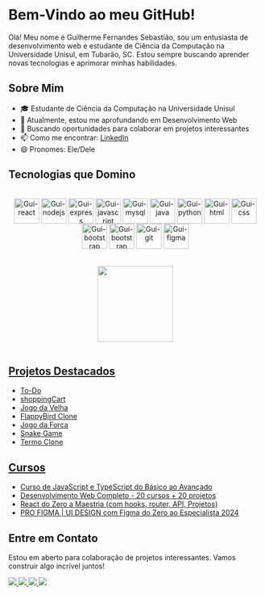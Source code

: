 # Bem-Vindo ao meu GitHub!

Olá! Meu nome é Guilherme Fernandes Sebastião, sou um entusiasta de desenvolvimento web e estudante de Ciência da Computação na Universidade Unisul, em Tubarão, SC. Estou sempre buscando aprender novas tecnologias e aprimorar minhas habilidades.

## Sobre Mim

- 🎓 Estudante de Ciência da Computação na Universidade Unisul
- 🌱 Atualmente, estou me aprofundando em Desenvolvimento Web
- 💼 Buscando oportunidades para colaborar em projetos interessantes
- 📫 Como me encontrar: [LinkedIn](https://www.linkedin.com/in/guilherme-sebastiao/)
- 😄 Pronomes: Ele/Dele

## Tecnologias que Domino

<br>
<div align="center">
    <img align="center" alt="Gui-react" height="50" width="50" src="https://raw.githubusercontent.com/guisebastiao/-technologyIcons/2cb06c6c69c9901ae31e69326c89b955b0b1b27f/Icons/react.svg">
    <img align="center" alt="Gui-nodejs" height="50" width="50" src="https://raw.githubusercontent.com/guisebastiao/-technologyIcons/2cb06c6c69c9901ae31e69326c89b955b0b1b27f/Icons/nodejs.svg">
    <img align="center" alt="Gui-express" height="50" width="50" src="https://raw.githubusercontent.com/guisebastiao/-technologyIcons/2cb06c6c69c9901ae31e69326c89b955b0b1b27f/Icons/expressjs.svg">
    <img align="center" alt="Gui-javascript" height="50" width="50" src="https://raw.githubusercontent.com/guisebastiao/-technologyIcons/2cb06c6c69c9901ae31e69326c89b955b0b1b27f/Icons/javascript.svg">
    <img align="center" alt="Gui-mysql" height="50" width="50" src="https://raw.githubusercontent.com/guisebastiao/-technologyIcons/2cb06c6c69c9901ae31e69326c89b955b0b1b27f/Icons/mysql.svg">
    <img align="center" alt="Gui-java" height="50" width="50" src="https://raw.githubusercontent.com/guisebastiao/-technologyIcons/2cb06c6c69c9901ae31e69326c89b955b0b1b27f/Icons/java.svg">
    <img align="center" alt="Gui-python" height="50" width="50" src="https://raw.githubusercontent.com/guisebastiao/-technologyIcons/2cb06c6c69c9901ae31e69326c89b955b0b1b27f/Icons/python.svg">
    <img align="center" alt="Gui-html" height="50" width="50" src="https://raw.githubusercontent.com/guisebastiao/-technologyIcons/2cb06c6c69c9901ae31e69326c89b955b0b1b27f/Icons/html5.svg">
    <img align="center" alt="Gui-css" height="50" width="50" src="https://raw.githubusercontent.com/guisebastiao/-technologyIcons/2cb06c6c69c9901ae31e69326c89b955b0b1b27f/Icons/css3.svg">
    <img align="center" alt="Gui-bootstrap" height="50" width="50" src="https://raw.githubusercontent.com/guisebastiao/-technologyIcons/2cb06c6c69c9901ae31e69326c89b955b0b1b27f/Icons/tailwindcss.svg">
    <img align="center" alt="Gui-bootstrap" height="50" width="50" src="https://raw.githubusercontent.com/guisebastiao/-technologyIcons/2cb06c6c69c9901ae31e69326c89b955b0b1b27f/Icons/bootstrap.svg">
    <img align="center" alt="Gui-git" height="50" width="50" src="https://raw.githubusercontent.com/guisebastiao/-technologyIcons/2cb06c6c69c9901ae31e69326c89b955b0b1b27f/Icons/git.svg">
    <img align="center" alt="Gui-figma" height="50" width="50" src="https://raw.githubusercontent.com/guisebastiao/-technologyIcons/2cb06c6c69c9901ae31e69326c89b955b0b1b27f/Icons/figma.svg">
    
</div>
<br>
<br>
<div align="center">
  <a href="https://github.com/guisebastiao">
  <img height="150em" src="https://github-readme-stats.vercel.app/api/top-langs/?username=guisebastiao&layout=compact&langs_count=7&theme=radical"/>
</div>
<br>

## Projetos Destacados

- To-Do
- shoppingCart
- Jogo da Velha
- FlappyBird Clone
- Jogo da Forca
- Snake Game
- Termo Clone

## Cursos

- [Curso de JavaScript e TypeScript do Básico ao Avançado](https://www.udemy.com)
- [Desenvolvimento Web Completo - 20 cursos + 20 projetos](https://www.udemy.com)
- [React do Zero a Maestria (com hooks, router, API, Projetos)](https://www.udemy.com)
- [PRO FIGMA | UI DESIGN com Figma do Zero ao Especialista 2024](https://www.udemy.com)

## Entre em Contato

Estou em aberto para colaboração de projetos interessantes. Vamos construir algo incrível juntos!

<div>
    <a href="https://www.linkedin.com/in/guilherme-sebastiao/" target="_blank">
        <img src="https://img.shields.io/badge/LinkedIn-0077B5?style=for-the-badge&logo=linkedin&logoColor=white" target="_blank">
    </a>
    <a href="https://wa.me/+5551994155941" target="_blank">
        <img src="https://img.shields.io/badge/WhatsApp-25D366?style=for-the-badge&logo=whatsapp&logoColor=white" target="_blank">
    </a>
    <a href="https://www.instagram.com/guisebastiao_/" target="_blank">
        <img src="https://img.shields.io/badge/-Instagram-%23E4405F?style=for-the-badge&logo=instagram&logoColor=white" target="_blank">
    </a>
    <a href="mailto:guilhermesebastiaou.u@gmail.com">
        <img src="https://img.shields.io/badge/-Gmail-%23333?style=for-the-badge&logo=gmail&logoColor=white" target="_blank">
    </a>
</div>
